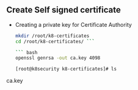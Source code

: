 ## Create Self signed certificate
* Creating a private key for Certificate Authority
  ``` bash
  mkdir /root/k8-certificates
  cd /root/k8-certificates/ ```

  ``` bash
  openssl genrsa -out ca.key 4098
  ```
  ``` bash
  [root@k8security k8-certificates]# ls
ca.key
```
